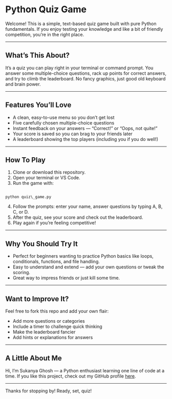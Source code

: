 # Python Quiz Game 

Welcome! This is a simple, text-based quiz game built with pure Python fundamentals. If you enjoy testing your knowledge and like a bit of friendly competition, you’re in the right place.

---

## What’s This About?

It’s a quiz you can play right in your terminal or command prompt. You answer some multiple-choice questions, rack up points for correct answers, and try to climb the leaderboard. No fancy graphics, just good old keyboard and brain power.

---

## Features You’ll Love

- A clean, easy-to-use menu so you don’t get lost
- Five carefully chosen multiple-choice questions
- Instant feedback on your answers — “Correct!” or “Oops, not quite!”
- Your score is saved so you can brag to your friends later
- A leaderboard showing the top players (including you if you do well!)

---

## How To Play

1. Clone or download this repository.
2. Open your terminal or VS Code.
3. Run the game with:

```

python quiz\_game.py

```

4. Follow the prompts: enter your name, answer questions by typing A, B, C, or D.
5. After the quiz, see your score and check out the leaderboard.
6. Play again if you’re feeling competitive!

---

## Why You Should Try It

- Perfect for beginners wanting to practice Python basics like loops, conditionals, functions, and file handling.
- Easy to understand and extend — add your own questions or tweak the scoring.
- Great way to impress friends or just kill some time.

---

## Want to Improve It?

Feel free to fork this repo and add your own flair:

- Add more questions or categories
- Include a timer to challenge quick thinking
- Make the leaderboard fancier
- Add hints or explanations for answers

---

## A Little About Me

Hi, I’m Sukanya Ghosh — a Python enthusiast learning one line of code at a time. If you like this project, check out my GitHub profile [here](https://github.com/SukanyaGhosh6).

---

Thanks for stopping by! Ready, set, quiz!

